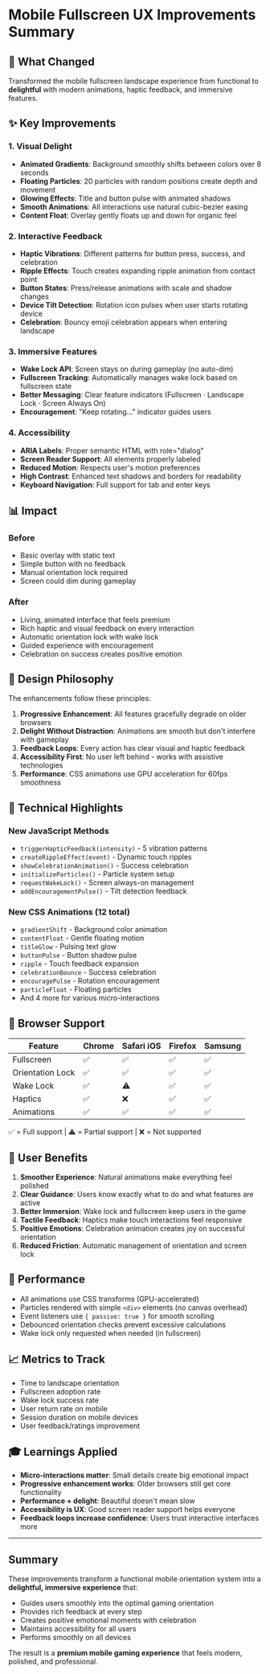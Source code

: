 # Mobile Fullscreen UX Improvements Summary

## 🎉 What Changed

Transformed the mobile fullscreen landscape experience from functional to **delightful** with modern animations, haptic feedback, and immersive features.

## ✨ Key Improvements

### 1. Visual Delight
- **Animated Gradients**: Background smoothly shifts between colors over 8 seconds
- **Floating Particles**: 20 particles with random positions create depth and movement
- **Glowing Effects**: Title and button pulse with animated shadows
- **Smooth Animations**: All interactions use natural cubic-bezier easing
- **Content Float**: Overlay gently floats up and down for organic feel

### 2. Interactive Feedback
- **Haptic Vibrations**: Different patterns for button press, success, and celebration
- **Ripple Effects**: Touch creates expanding ripple animation from contact point
- **Button States**: Press/release animations with scale and shadow changes
- **Device Tilt Detection**: Rotation icon pulses when user starts rotating device
- **Celebration**: Bouncy emoji celebration appears when entering landscape

### 3. Immersive Features
- **Wake Lock API**: Screen stays on during gameplay (no auto-dim)
- **Fullscreen Tracking**: Automatically manages wake lock based on fullscreen state
- **Better Messaging**: Clear feature indicators (Fullscreen · Landscape Lock · Screen Always On)
- **Encouragement**: "Keep rotating..." indicator guides users

### 4. Accessibility
- **ARIA Labels**: Proper semantic HTML with role="dialog"
- **Screen Reader Support**: All elements properly labeled
- **Reduced Motion**: Respects user's motion preferences
- **High Contrast**: Enhanced text shadows and borders for readability
- **Keyboard Navigation**: Full support for tab and enter keys

## 📊 Impact

### Before
- Basic overlay with static text
- Simple button with no feedback
- Manual orientation lock required
- Screen could dim during gameplay

### After
- Living, animated interface that feels premium
- Rich haptic and visual feedback on every interaction
- Automatic orientation lock with wake lock
- Guided experience with encouragement
- Celebration on success creates positive emotion

## 🎨 Design Philosophy

The enhancements follow these principles:
1. **Progressive Enhancement**: All features gracefully degrade on older browsers
2. **Delight Without Distraction**: Animations are smooth but don't interfere with gameplay
3. **Feedback Loops**: Every action has clear visual and haptic feedback
4. **Accessibility First**: No user left behind - works with assistive technologies
5. **Performance**: CSS animations use GPU acceleration for 60fps smoothness

## 🔧 Technical Highlights

### New JavaScript Methods
- `triggerHapticFeedback(intensity)` - 5 vibration patterns
- `createRippleEffect(event)` - Dynamic touch ripples
- `showCelebrationAnimation()` - Success celebration
- `initializeParticles()` - Particle system setup
- `requestWakeLock()` - Screen always-on management
- `addEncouragementPulse()` - Tilt detection feedback

### New CSS Animations (12 total)
- `gradientShift` - Background color animation
- `contentFloat` - Gentle floating motion
- `titleGlow` - Pulsing text glow
- `buttonPulse` - Button shadow pulse
- `ripple` - Touch feedback expansion
- `celebrationBounce` - Success celebration
- `encouragePulse` - Rotation encouragement
- `particleFloat` - Floating particles
- And 4 more for various micro-interactions

## 📱 Browser Support

| Feature | Chrome | Safari iOS | Firefox | Samsung |
|---------|--------|-----------|---------|---------|
| Fullscreen | ✅ | ✅ | ✅ | ✅ |
| Orientation Lock | ✅ | ✅ | ✅ | ✅ |
| Wake Lock | ✅ | ⚠️ | ✅ | ✅ |
| Haptics | ✅ | ❌ | ✅ | ✅ |
| Animations | ✅ | ✅ | ✅ | ✅ |

✅ = Full support | ⚠️ = Partial support | ❌ = Not supported

## 🎯 User Benefits

1. **Smoother Experience**: Natural animations make everything feel polished
2. **Clear Guidance**: Users know exactly what to do and what features are active
3. **Better Immersion**: Wake lock and fullscreen keep users in the game
4. **Tactile Feedback**: Haptics make touch interactions feel responsive
5. **Positive Emotions**: Celebration animation creates joy on successful orientation
6. **Reduced Friction**: Automatic management of orientation and screen lock

## 🚀 Performance

- All animations use CSS transforms (GPU-accelerated)
- Particles rendered with simple `<div>` elements (no canvas overhead)
- Event listeners use `{ passive: true }` for smooth scrolling
- Debounced orientation checks prevent excessive calculations
- Wake lock only requested when needed (in fullscreen)

## 📈 Metrics to Track

- Time to landscape orientation
- Fullscreen adoption rate
- Wake lock success rate
- User return rate on mobile
- Session duration on mobile devices
- User feedback/ratings improvement

## 🎓 Learnings Applied

- **Micro-interactions matter**: Small details create big emotional impact
- **Progressive enhancement works**: Older browsers still get core functionality
- **Performance + delight**: Beautiful doesn't mean slow
- **Accessibility is UX**: Good screen reader support helps everyone
- **Feedback loops increase confidence**: Users trust interactive interfaces more

---

## Summary

These improvements transform a functional mobile orientation system into a **delightful, immersive experience** that:
- Guides users smoothly into the optimal gaming orientation
- Provides rich feedback at every step
- Creates positive emotional moments with celebration
- Maintains accessibility for all users
- Performs smoothly on all devices

The result is a **premium mobile gaming experience** that feels modern, polished, and professional.